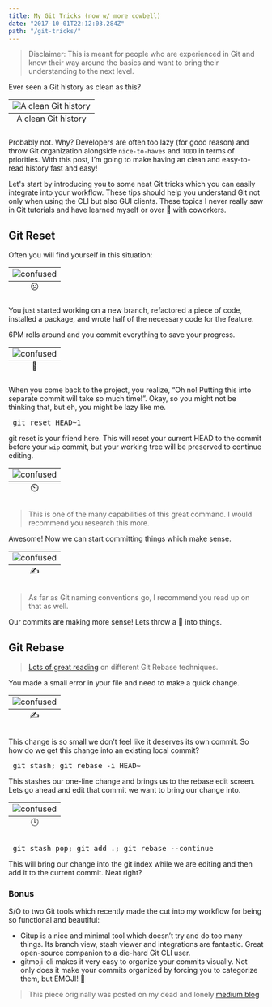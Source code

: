 ```yaml
---
title: My Git Tricks (now w/ more cowbell)
date: "2017-10-01T22:12:03.284Z"
path: "/git-tricks/"
---
```


> Disclaimer: This is meant for people who are experienced in Git and know their way around the basics and want to bring their understanding to the next level.

Ever seen a Git history as clean as this?

<table class="image">
    <caption align="bottom">A clean Git history</caption>
    <tr><td><img src="./1.png" alt="A clean Git history"/></td></tr>
</table>

Probably not. Why? Developers are often too lazy (for good reason) and throw Git organization alongside `nice-to-haves` and `TODO` in terms of priorities. With this post, I’m going to make having an clean and easy-to-read history fast and easy!

Let's start by introducing you to some neat Git tricks which you can easily integrate into your workflow. These tips should help you understand Git not only when using the CLI but also GUI clients. These topics I never really saw in Git tutorials and have learned myself or over 🍻 with coworkers.

## Git Reset

Often you will find yourself in this situation:

<table class="image">
    <caption align="bottom">😕</caption>
    <tr><td><img src="./2.gif" alt="confused"/></td></tr>
</table>

You just started working on a new branch, refactored a piece of code, installed a package, and wrote half of the necessary code for the feature. 

6PM rolls around and you commit everything to save your progress.

<table class="image">
    <caption align="bottom">📝</caption>
    <tr><td><img src="./3.gif" alt="confused"/></td></tr>
</table>


When you come back to the project, you realize, “Oh no! Putting this into separate commit will take so much time!”. Okay, so you might not be thinking that, but eh, you might be lazy like me.

<pre class="language-bash"> git reset HEAD~1 </pre>

git reset is your friend here. This will reset your current HEAD to the commit before your `wip` commit, but your working tree will be preserved to continue editing.

<table class="image">
    <caption align="bottom">⏲️</caption>
    <tr><td><img src="./4.gif" alt="confused"/></td></tr>
</table>

> This is one of the many capabilities of this great command. I would recommend you research this more.

Awesome! Now we can start committing things which make sense.

<table class="image">
    <caption align="bottom">✍️</caption>
    <tr><td><img src="./5.gif" alt="confused"/></td></tr>
</table>

> As far as Git naming conventions go, I recommend you read up on that as well.

Our commits are making more sense! Lets throw a 🔧 into things.


## Git Rebase

> [Lots of great reading](https://www.atlassian.com/git/tutorials/rewriting-history) on different Git Rebase techniques.

You made a small error in your file and need to make a quick change.

<table class="image">
    <caption align="bottom">✍️</caption>
    <tr><td><img src="./6.gif" alt="confused"/></td></tr>
</table>

This change is so small we don’t feel like it deserves its own commit. So how do we get this change into an existing local commit?

<pre class="language-bash"> git stash; git rebase -i HEAD~<commit_history_depth> </pre>


This stashes our one-line change and brings us to the rebase edit screen. Lets go ahead and edit that commit we want to bring our change into.

<table class="image">
    <caption align="bottom">🕓</caption>
    <tr><td><img src="./7.gif" alt="confused"/></td></tr>
</table>

<pre class="language-bash"> git stash pop; git add .; git rebase --continue </pre>

This will bring our change into the git index while we are editing and then add it to the current commit. Neat right?

### Bonus

S/O to two Git tools which recently made the cut into my workflow for being so functional and beautiful:

* Gitup is a nice and minimal tool which doesn’t try and do too many things. Its branch view, stash viewer and integrations are fantastic. Great open-source companion to a die-hard Git CLI user.
* gitmoji-cli makes it very easy to organize your commits visually. Not only does it make your commits organized by forcing you to categorize them, but EMOJI! 💸

> This piece originally was posted on my dead and lonely [medium blog](https://medium.com/@yourboybigal/acquiring-git-superpowers-f48bf7e504c7) 
